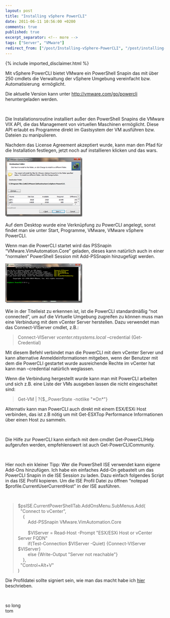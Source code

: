 ```yaml
---
layout: post
title: "Installing vSphere PowerCLI"
date: 2011-06-11 10:56:00 +0200
comments: true
published: true
excerpt_separator: <!-- more -->
tags: ["Server", "VMware"]
redirect_from: ["/post/Installing-vSphere-PowerCLI", "/post/installing-vsphere-powercli"]
---
```

<!-- more -->
{% include imported_disclaimer.html %}
<p>Mit vSphere PowerCLI bietet VMware ein PowerShell Snapin das mit &uuml;ber 250 cmdlets die Verwaltung der vSphere Umgebung vereinfacht bzw. Automatisierung&nbsp; erm&ouml;glicht.</p>
<p>Die aktuelle Version kann unter <a href="http://vmware.com/go/powercli">http://vmware.com/go/powercli</a> heruntergeladen werden.</p>
<p>&nbsp;</p>
<p>Die Installationsroutine installiert au&szlig;er den PowerShell Snapins die VMware VIX API, die das Management von virtuellen Maschinen erm&ouml;glicht. Diese API erlaubt es Programme direkt im Gastsystem der VM ausf&uuml;hren bzw. Dateien zu manipulieren.</p>
<p>Nachdem das License Agreement akzeptiert wurde, kann man den Pfad f&uuml;r die Installation festlegen, jetzt noch auf installieren klicken und das wars.</p>
<p><a href="/assets/image_312.png"><img style="background-image: none; padding-left: 0px; padding-right: 0px; display: inline; padding-top: 0px; border: 0px;" title="image" src="/assets/image_thumb_310.png" border="0" alt="image" width="244" height="187" /></a></p>
<p>Auf dem Desktop wurde eine Verkn&uuml;pfung zu PowerCLI angelegt, sonst findet man sie unter Start, Programme, VMware, VMware vSphere PowerCLI.</p>
<p>Wenn man die PowerCLI startet wird das PSSnapin &ldquo;VMware.VimAutomation.Core&rdquo; geladen, dieses kann nat&uuml;rlich auch in einer &ldquo;normalen&rdquo; PowerShell Session mit Add-PSSnapin hinzugef&uuml;gt werden.</p>
<p><a href="/assets/image_313.png"><img style="background-image: none; padding-left: 0px; padding-right: 0px; display: inline; padding-top: 0px; border: 0px;" title="image" src="/assets/image_thumb_311.png" border="0" alt="image" width="244" height="125" /></a></p>
<p>Wie in der Titelleist zu erkennen ist, ist die PowerCLI standardm&auml;&szlig;ig &ldquo;not connected&rdquo;, um auf die Virtuelle Umgebung zugreifen zu k&ouml;nnen muss man eine Verbindung mit dem vCenter Server herstellen. Dazu verwendet man das Connect-VIServer cmdlet, z.B.:</p>
<blockquote>
<p>Connect-VIServer <em>vcenter.ntsystems.local</em> &ndash;credential (Get-Credential)</p>
</blockquote>
<p>Mit diesem Befehl verbindet man die PowerCLI mit dem vCenter Server und kann alternative Anmeldeinformationen mitgeben, wenn der Benutzer mit dem die PowerCLI gestartet wurde ausreichende Rechte im vCenter hat kann man &ndash;credential nat&uuml;rlich weglassen.</p>
<p>Wenn die Verbindung hergestellt wurde kann man mit PowerCLI arbeiten und sich z.B. eine Liste der VMs ausgeben lassen die nicht eingeschaltet sind:</p>
<blockquote>
<p>Get-VM | ?{$_.PowerState -notlike "*On*"}</p>
</blockquote>
<p>Alternativ kann man PowerCLI auch direkt mit einem ESX/ESXi Host verbinden, das ist z.B n&ouml;tig um mit Get-ESXTop Performance Informationen &uuml;ber einen Host zu sammeln.</p>
<p>&nbsp;</p>
<p>Die Hilfe zur PowerCLI kann einfach mit dem cmdlet Get-PowerCLIHelp aufgerufen werden, empfehlenswert ist auch Get-PowerCLICommunity.</p>
<p>&nbsp;</p>
<p>Hier noch ein kleiner Tipp: Wer die PowerShell ISE verwendet kann eigene Add-Ons hinzuf&uuml;gen. Ich habe ein einfaches Add-On gebastelt um das PowerCLI Snapin in die ISE Session zu laden. Dazu einfach folgendes Script in das ISE Profil kopieren. Um die ISE Profil Datei zu &ouml;ffnen &ldquo;notepad $profile.CurrentUserCurrentHost&rdquo; in der ISE ausf&uuml;hren.</p>
<p>&nbsp;</p>
<blockquote>
<p>$psISE.CurrentPowerShellTab.AddOnsMenu.SubMenus.Add(     <br />&nbsp; "Connect to vCenter",      <br />&nbsp;&nbsp;&nbsp; {      <br />&nbsp;&nbsp;&nbsp;&nbsp;&nbsp;&nbsp;&nbsp; Add-PSSnapin VMware.VimAutomation.Core      <br />&nbsp;&nbsp;&nbsp;&nbsp;&nbsp;&nbsp;&nbsp; <br />&nbsp;&nbsp;&nbsp;&nbsp;&nbsp;&nbsp;&nbsp; $VIServer = Read-Host -Prompt "ESX/ESXi Host or vCenter Server FQDN"      <br />&nbsp;&nbsp;&nbsp;&nbsp;&nbsp;&nbsp;&nbsp; if(Test-Connection $VIServer -Quiet) {Connect-VIServer $VIServer}      <br />&nbsp;&nbsp;&nbsp;&nbsp;&nbsp;&nbsp;&nbsp; else {Write-Output "Server not reachable"}      <br />&nbsp;&nbsp;&nbsp; },      <br />&nbsp; "Control+Alt+V"      <br />)</p>
</blockquote>
<p>Die Profildatei sollte signiert sein, wie man das macht habe ich <a href="/post/Signing-PowerShell-Scripts.aspx" target="_blank">hier</a> beschrieben.</p>
<p>&nbsp;</p>
<p>so long   <br />tom</p>
